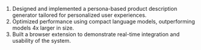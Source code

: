 1. Designed and implemented a persona-based product description generator tailored for personalized user experiences.
2. Optimized performance using compact language models, outperforming models 4x larger in size.
3. Built a browser extension to demonstrate real-time integration and usability of the system.
